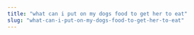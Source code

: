 ```yaml
---
title: "what can i put on my dogs food to get her to eat"
slug: "what-can-i-put-on-my-dogs-food-to-get-her-to-eat"
---
```


